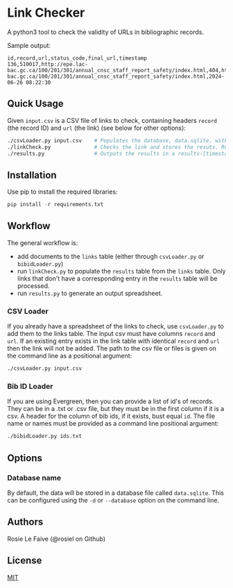 # Link Checker

A python3 tool to check the validity of URLs in bibliographic records.

Sample output:
```
id,record,url,status_code,final_url,timestamp
136,510017,http://epe.lac-bac.gc.ca/100/201/301/annual_cnsc_staff_report_safety/index.html,404,https://epe.lac-bac.gc.ca/100/201/301/annual_cnsc_staff_report_safety/index.html,2024-06-26 08:22:30
```

## Quick Usage

Given `input.csv` is a CSV file of links to check, containing headers `record` (the record ID) and `url` (the link) (see below for other options):

```bash
./csvLoader.py input.csv    # Populates the database, data.sqlite, with links to check.
./linkCheck.py              # Checks the link and stores the resuts. Run this until it doesn't check any more.
./results.py                # Outputs the results in a results-[timestamp].csv.
```

## Installation

Use pip to install the required libraries:

```python
pip install -r requirements.txt
```


## Workflow

The general workflow is:
* add documents to the `links` table (either through `csvLoader.py` or `bibidLoader.py`)
* run `linkCheck.py` to populate the `results` table from the `links` table. Only links that don't have a corresponding entry in the `results` table will be processed.
* run `results.py` to generate an output spreadsheet.

### CSV Loader

If you already have a spreadsheet of the links to check, use `csvLoader.py` to 
add them to the links table. The input csv must have columns `record` and `url`.
If an existing entry exists in the link table with identical `record` and `url` 
then the link will not be added. The path to the csv file or files is given on 
the command line as a positional argument:

```bash
./csvLoader.py input.csv
```

### Bib ID Loader

If you are using Evergreen, then you can provide a list of id's of records. They
can be in a .txt or .csv file, but they must be in the first column if it is a 
csv. A header for the column of bib ids, if it exists, bust equal `id`. The 
file name or names must be provided as a command line positional argument:

```bash
./bibidLoader.py ids.txt
```

## Options

### Database name

By default, the data will be stored in a database file called `data.sqlite`. 
This can be configured using the `-d` or `--database` option on the command 
line.

## Authors

Rosie Le Faive (@rosiel on Github)

## License

[MIT](https://choosealicense.com/licenses/mit/)

